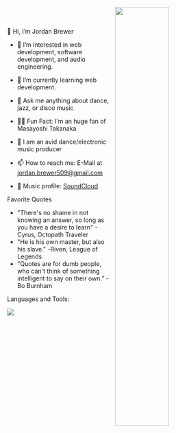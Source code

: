<img src="https://user-images.githubusercontent.com/114613634/216458167-6e7301cf-7733-4617-af2c-ae0a0a37a718.jpg" height=50% width=50% align=right />
<br /> <br />

👋 Hi, I’m Jordan Brewer
- 👀 I’m interested in web development, software development, and audio engineering.
- 🌱 I’m currently learning web development.
- 💭 Ask me anything about dance, jazz, or disco music
- 🙋‍♂️ Fun Fact: I'm an huge fan of Masayoshi Takanaka
- 🎼 I am an avid dance/electronic music producer

- 📫 How to reach me: E-Mail at jordan.brewer509@gmail.com
- 🎵 Music profile: [SoundCloud](https://www.soundcloud.com/zoxlei)

Favorite Quotes

- "There's no shame in not knowing an answer, so long as you have a desire to learn" - Cyrus, Octopath Traveler <br />
- "He is his own master, but also his slave." -Riven, League of Legends
- "Quotes are for dumb people, who can't think of something intelligent to say on their own." -Bo Burnham

Languages and Tools:

<i class="fa-brands fa-html5"></i>


![](https://komarev.com/ghpvc/?username=jordanbrewer509)
